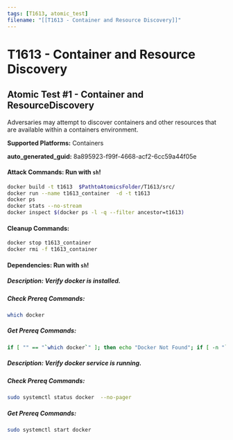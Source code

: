 ```yaml
---
tags: [T1613, atomic_test]
filename: "[[T1613 - Container and Resource Discovery]]"
---
```

# T1613 - Container and Resource Discovery

## Atomic Test #1 - Container and ResourceDiscovery
Adversaries may attempt to discover containers and other resources that are available within a containers environment.

**Supported Platforms:** Containers


**auto_generated_guid:** 8a895923-f99f-4668-acf2-6cc59a44f05e






#### Attack Commands: Run with `sh`! 


```sh
docker build -t t1613  $PathtoAtomicsFolder/T1613/src/
docker run --name t1613_container  -d -t t1613
docker ps
docker stats --no-stream
docker inspect $(docker ps -l -q --filter ancestor=t1613)
```

#### Cleanup Commands:
```sh
docker stop t1613_container
docker rmi -f t1613_container
```



#### Dependencies:  Run with `sh`!
##### Description: Verify docker is installed.
##### Check Prereq Commands:
```sh
which docker
```
##### Get Prereq Commands:
```sh
if [ "" == "`which docker`" ]; then echo "Docker Not Found"; if [ -n "`which apt-get`" ]; then sudo apt-get -y install docker ; elif [ -n "`which yum`" ]; then sudo yum -y install docker ; fi ; else echo "Docker installed"; fi
```
##### Description: Verify docker service is running.
##### Check Prereq Commands:
```sh
sudo systemctl status docker  --no-pager
```
##### Get Prereq Commands:
```sh
sudo systemctl start docker
```




<br/>
